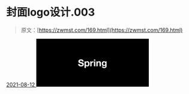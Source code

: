 <!--yml
category: 未分类
date: 0001-01-01 00:00:00
--->

# 封面logo设计.003

> 原文：[https://zwmst.com/169.html](https://zwmst.com/169.html)

   [ <time datetime="2021-08-12T09:32:42+08:00"> 2021-08-12 </time> ](https://zwmst.com/%e5%b0%81%e9%9d%a2logo%e8%ae%be%e8%ae%a1-003-2)  [![](img/faac473aa1841f764633231e401909fd.png)](https://zwmst.com/wp-content/uploads/2021/08/1628731962-d1b26780ef90a08.jpeg)